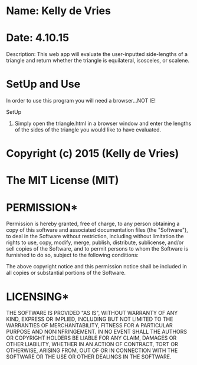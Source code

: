 # Name: Kelly de Vries
# Date: 4.10.15

Description: This web app will evaluate the user-inputted side-lengths of a triangle and return whether the triangle is equilateral, isosceles, or scalene.

# SetUp and Use
In order to use this program you will need a browser...NOT IE!

SetUp
1. Simply open the triangle.html in a browser window and enter the lengths of the sides of the triangle you would like to have evaluated.

# Copyright (c) 2015 (Kelly de Vries)

# The MIT License (MIT)

# PERMISSION*
Permission is hereby granted, free of charge, to any person obtaining a copy of
this software and associated documentation files (the "Software"), to deal in
the Software without restriction, including without limitation the rights to
use, copy, modify, merge, publish, distribute, sublicense, and/or sell copies
of the Software, and to permit persons to whom the Software is furnished to
do so, subject to the following conditions:

The above copyright notice and this permission notice shall be included in all
 copies or substantial portions of the Software.

# LICENSING*
THE SOFTWARE IS PROVIDED "AS IS", WITHOUT WARRANTY OF ANY KIND, EXPRESS OR
 IMPLIED, INCLUDING BUT NOT LIMITED TO THE WARRANTIES OF MERCHANTABILITY,
FITNESS FOR A PARTICULAR PURPOSE AND NONINFRINGEMENT. IN NO EVENT SHALL THE
AUTHORS OR COPYRIGHT HOLDERS BE LIABLE FOR ANY CLAIM, DAMAGES OR OTHER
LIABILITY, WHETHER IN AN ACTION OF CONTRACT, TORT OR OTHERWISE, ARISING
FROM, OUT OF OR IN CONNECTION WITH THE SOFTWARE OR THE USE OR OTHER
DEALINGS IN THE SOFTWARE.
